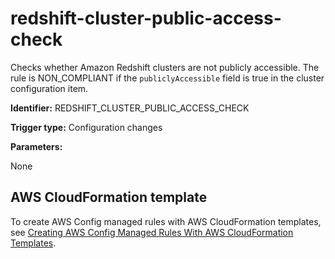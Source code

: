 # redshift\-cluster\-public\-access\-check<a name="redshift-cluster-public-access-check"></a>

Checks whether Amazon Redshift clusters are not publicly accessible\. The rule is NON\_COMPLIANT if the `publiclyAccessible` field is true in the cluster configuration item\.

**Identifier:** REDSHIFT\_CLUSTER\_PUBLIC\_ACCESS\_CHECK

**Trigger type:** Configuration changes

**Parameters:**

 None   

## AWS CloudFormation template<a name="w4aac13c29c17d225c13"></a>

To create AWS Config managed rules with AWS CloudFormation templates, see [Creating AWS Config Managed Rules With AWS CloudFormation Templates](aws-config-managed-rules-cloudformation-templates.md)\.